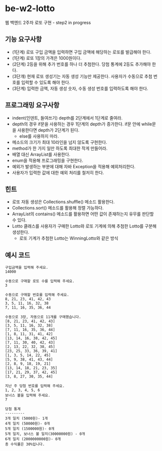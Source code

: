 # be-w2-lotto
웹 백엔드 2주차 로또 구현 - step2 in progress

## 기능 요구사항
* (1단계) 로또 구입 금액을 입력하면 구입 금액에 해당하는 로또를 발급해야 한다.
* (1단계) 로또 1장의 가격은 1000원이다.
* (2단계) 2등을 위해 추가 번호를 하나 더 추첨한다. 당첨 통계에 2등도 추가해야 한다.
* (3단걔) 현재 로또 생성기는 자동 생성 기능만 제공한다. 사용자가 수동으로 추첨 번호를 입력할 수 있도록 해야 한다.
* (3단계) 입력한 금액, 자동 생성 숫자, 수동 생성 번호를 입력하도록 해야 한다.

## 프로그래밍 요구사항
* indent(인덴트, 들여쓰기) depth를 2단계에서 1단계로 줄여라. 
* depth의 경우 if문을 사용하는 경우 1단계의 depth가 증가한다. if문 안에 while문을 사용한다면 depth가 2단계가 된다. 
  * else를 사용하지 마라. 
* 메소드의 크기가 최대 10라인을 넘지 않도록 구현한다. 
* method가 한 가지 일만 하도록 최대한 작게 만들어라. 
* 배열 대신 ArrayList를 사용한다.
* enum을 적용해 프로그래밍을 구현한다.
* 예외가 발생하는 부분에 대해 자바 Exception을 적용해 예외처리한다.
* 사용자가 입력한 값에 대한 예외 처리를 철저히 한다.

## 힌트
* 로또 자동 생성은 Collections.shuffle() 메소드 활용한다. 
* Collections.sort() 메소드를 활용해 정렬 가능하다. 
* ArrayList의 contains() 메소드를 활용하면 어떤 값이 존재하는지 유무를 판단할 수 있다.
* Lotto 클래스를 사용자가 구매한 Lotto와 로또 기계에 의해 추첨한 Lotto를 구분해 생성한다. 
  * 로또 기계가 추첨한 Lotto는 WinningLotto와 같은 방식

## 예시 코드
```
구입금액을 입력해 주세요.
14000

수동으로 구매할 로또 수를 입력해 주세요.
3

수동으로 구매할 번호를 입력해 주세요.
8, 21, 23, 41, 42, 43
3, 5, 11, 16, 32, 38
7, 11, 16, 35, 36, 44

수동으로 3장, 자동으로 11개를 구매했습니다.
[8, 21, 23, 41, 42, 43]
[3, 5, 11, 16, 32, 38]
[7, 11, 16, 35, 36, 44]
[1, 8, 11, 31, 41, 42]
[13, 14, 16, 38, 42, 45]
[7, 11, 30, 40, 42, 43]
[2, 13, 22, 32, 38, 45]
[23, 25, 33, 36, 39, 41]
[1, 3, 5, 14, 22, 45]
[5, 9, 38, 41, 43, 44]
[2, 8, 9, 18, 19, 21]
[13, 14, 18, 21, 23, 35]
[17, 21, 29, 37, 42, 45]
[3, 8, 27, 30, 35, 44]

지난 주 당첨 번호를 입력해 주세요.
1, 2, 3, 4, 5, 6
보너스 볼을 입력해 주세요.
7

당첨 통계
---------
3개 일치 (5000원)- 1개
4개 일치 (50000원)- 0개
5개 일치 (1500000원)- 0개
5개 일치, 보너스 볼 일치(30000000원) - 0개
6개 일치 (2000000000원)- 0개
총 수익률은 30%입니다.
```
